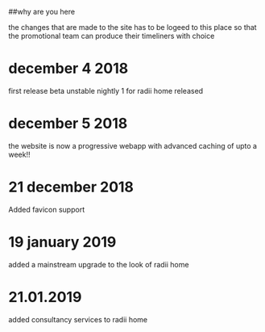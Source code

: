 ##why are you here 

the changes that are made to the site has to be logeed to this place so that the
promotional team can produce their timeliners with choice

december 4 2018
=================

first release beta unstable nightly 1 for radii home released 

december 5 2018
===============
the website is now a progressive webapp with advanced caching of upto a week!!

21 december 2018
=================

Added favicon support

19 january 2019
================

added a mainstream upgrade to the look of radii home

21.01.2019
=================

added consultancy services to radii home 